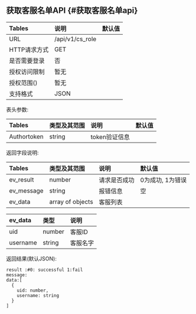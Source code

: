 ## 获取客服名单API {#获取客服名单api}

| Tables | 说明 | 默认值 |
| :--- | :--- | :--- |
| URL | /api/v1/cs\_role |  |
| HTTP请求方式 | GET |  |
| 是否需要登录 | 否 |  |
| 授权访问限制 | 暂无 |  |
| 授权范围\(\) | 暂无 |  |
| 支持格式 | JSON |  |

表头参数:

| Tables | 类型及其范围 | 说明 | 默认值 |
| :--- | :--- | :--- | :--- |
| Authortoken | string | token验证信息 |  |

返回字段说明:

| Tables | 类型及其范围 | 说明 | 默认值 |
| :--- | :--- | :--- | :--- |
| ev\_result | number | 请求是否成功 | 0为成功, 1为错误 |
| ev\_message | string | 报错信息 | 空 |
| ev\_data | array of objects | 客服列表 |  |

| ev\_data | 类型 | 说明 |
| :--- | :--- | :--- |
| uid | number | 客服ID |
| username | string | 客服名字 |

返回结果\(默认JSON\):

```
result :#0: successful 1:fail
message:
data:[
  {
    uid: number,
    username: string
  }
]
```



